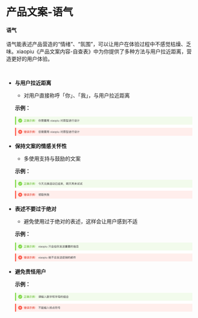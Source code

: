 # 产品文案-语气

#### 语气

语气能表述产品营造的“情绪”、“氛围”，可以让用户在体验过程中不感觉枯燥、乏味。xiaopiu《产品文案内容-自查表》中为你提供了多种方法与用户拉近距离，营造更好的用户体验。

﻿

- **与用户拉近距离**
  - 对用户直接称呼「你」、「我」，与用户拉近距离

  **示例：**

  ![](../../_resources/15.png)

- **保持文案的情感关怀性**

  - 多使用支持与鼓励的文案

  **示例：**

  ![](../../_resources/16.png)

- **表述不要过于绝对**

  - 避免使用过于绝对的表述，这样会让用户感到不适

  **示例：**

  ![](../../_resources/17.png)

- **避免责怪用户**

  **示例：**

  ![](../../_resources/18.png)

